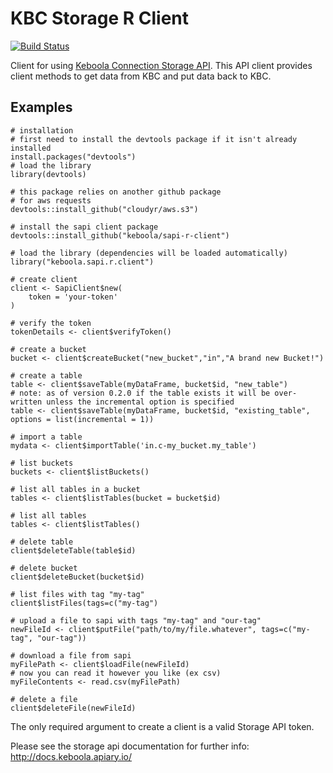 # KBC Storage R Client

[![Build Status](https://travis-ci.org/keboola/sapi-r-client.svg?branch=master)](https://travis-ci.org/keboola/sapi-r-client)

Client for using [Keboola Connection Storage API](http://docs.keboola.apiary.io/). 
This API client provides client methods to get data from KBC and put data back to KBC.

## Examples
```
# installation
# first need to install the devtools package if it isn't already installed
install.packages("devtools")
# load the library
library(devtools)

# this package relies on another github package 
# for aws requests
devtools::install_github("cloudyr/aws.s3")

# install the sapi client package
devtools::install_github("keboola/sapi-r-client")

# load the library (dependencies will be loaded automatically)
library("keboola.sapi.r.client")

# create client
client <- SapiClient$new(
    token = 'your-token'
)

# verify the token
tokenDetails <- client$verifyToken()

# create a bucket
bucket <- client$createBucket("new_bucket","in","A brand new Bucket!")

# create a table
table <- client$saveTable(myDataFrame, bucket$id, "new_table")
# note: as of version 0.2.0 if the table exists it will be over-written unless the incremental option is specified
table <- client$saveTable(myDataFrame, bucket$id, "existing_table", options = list(incremental = 1))

# import a table
mydata <- client$importTable('in.c-my_bucket.my_table')

# list buckets
buckets <- client$listBuckets()

# list all tables in a bucket
tables <- client$listTables(bucket = bucket$id)

# list all tables
tables <- client$listTables()

# delete table
client$deleteTable(table$id)

# delete bucket
client$deleteBucket(bucket$id)

# list files with tag "my-tag"
client$listFiles(tags=c("my-tag")

# upload a file to sapi with tags "my-tag" and "our-tag"
newFileId <- client$putFile("path/to/my/file.whatever", tags=c("my-tag", "our-tag"))

# download a file from sapi
myFilePath <- client$loadFile(newFileId)
# now you can read it however you like (ex csv)
myFileContents <- read.csv(myFilePath)

# delete a file 
client$deleteFile(newFileId)
```

The only required argument to create a client is a valid Storage API token.

Please see the storage api documentation for further info:
http://docs.keboola.apiary.io/

